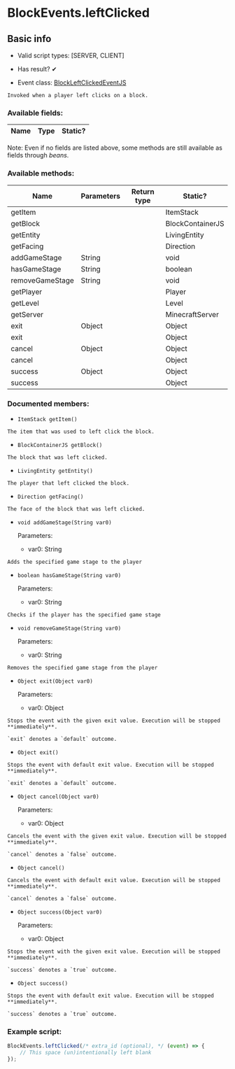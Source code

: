 # BlockEvents.leftClicked

## Basic info

- Valid script types: [SERVER, CLIENT]

- Has result? ✔

- Event class: [BlockLeftClickedEventJS](https://github.com/KubeJS-Mods/KubeJS/tree/2001/common/src/main/java/dev/latvian/mods/kubejs/block/BlockLeftClickedEventJS.java)

```
Invoked when a player left clicks on a block.
```

### Available fields:

| Name | Type | Static? |
| ---- | ---- | ------- |

Note: Even if no fields are listed above, some methods are still available as fields through *beans*.

### Available methods:

| Name | Parameters | Return type | Static? |
| ---- | ---------- | ----------- | ------- |
| getItem |  |  | ItemStack | ✘ |
| getBlock |  |  | BlockContainerJS | ✘ |
| getEntity |  |  | LivingEntity | ✘ |
| getFacing |  |  | Direction | ✘ |
| addGameStage | String |  | void | ✘ |
| hasGameStage | String |  | boolean | ✘ |
| removeGameStage | String |  | void | ✘ |
| getPlayer |  |  | Player | ✘ |
| getLevel |  |  | Level | ✘ |
| getServer |  |  | MinecraftServer | ✘ |
| exit | Object |  | Object | ✘ |
| exit |  |  | Object | ✘ |
| cancel | Object |  | Object | ✘ |
| cancel |  |  | Object | ✘ |
| success | Object |  | Object | ✘ |
| success |  |  | Object | ✘ |


### Documented members:

- `ItemStack getItem()`
```
The item that was used to left click the block.
```

- `BlockContainerJS getBlock()`
```
The block that was left clicked.
```

- `LivingEntity getEntity()`
```
The player that left clicked the block.
```

- `Direction getFacing()`
```
The face of the block that was left clicked.
```

- `void addGameStage(String var0)`

  Parameters:
  - var0: String

```
Adds the specified game stage to the player
```

- `boolean hasGameStage(String var0)`

  Parameters:
  - var0: String

```
Checks if the player has the specified game stage
```

- `void removeGameStage(String var0)`

  Parameters:
  - var0: String

```
Removes the specified game stage from the player
```

- `Object exit(Object var0)`

  Parameters:
  - var0: Object

```
Stops the event with the given exit value. Execution will be stopped **immediately**.

`exit` denotes a `default` outcome.
```

- `Object exit()`
```
Stops the event with default exit value. Execution will be stopped **immediately**.

`exit` denotes a `default` outcome.
```

- `Object cancel(Object var0)`

  Parameters:
  - var0: Object

```
Cancels the event with the given exit value. Execution will be stopped **immediately**.

`cancel` denotes a `false` outcome.
```

- `Object cancel()`
```
Cancels the event with default exit value. Execution will be stopped **immediately**.

`cancel` denotes a `false` outcome.
```

- `Object success(Object var0)`

  Parameters:
  - var0: Object

```
Stops the event with the given exit value. Execution will be stopped **immediately**.

`success` denotes a `true` outcome.
```

- `Object success()`
```
Stops the event with default exit value. Execution will be stopped **immediately**.

`success` denotes a `true` outcome.
```



### Example script:

```js
BlockEvents.leftClicked(/* extra_id (optional), */ (event) => {
	// This space (un)intentionally left blank
});
```


